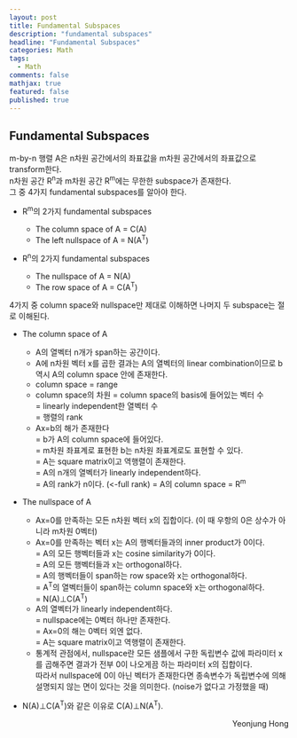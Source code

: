 ```yaml
---
layout: post
title: Fundamental Subspaces
description: "fundamental subspaces"
headline: "Fundamental Subspaces"
categories: Math
tags: 
  - Math
comments: false
mathjax: true
featured: false
published: true
---
```


## Fundamental Subspaces

m-by-n 행렬 A은 n차원 공간에서의 좌표값을 m차원 공간에서의 좌표값으로 transform한다.<br>
n차원 공간 R<sup>n</sup>과 m차원 공간 R<sup>m</sup>에는 무한한 subspace가 존재한다. <br>
그 중 4가지 fundamental subspaces를 알아야 한다.

- R<sup>m</sup>의 2가지 fundamental subspaces
	- The column space of A = C(A)
	- The left nullspace of A = N(A<sup>T</sup>)

- R<sup>n</sup>의 2가지 fundamental subspaces
	- The nullspace of A = N(A)
	- The row space of A = C(A<sup>T</sup>)
		


4가지 중 column space와 nullspace만 제대로 이해하면 나머지 두 subspace는 절로 이해된다. 

- The column space of A
	- A의 열벡터 n개가 span하는 공간이다.
	- A에 n차원 벡터 x를 곱한 결과는 A의 열벡터의 linear combination이므로 b 역시 A의 column space 안에 존재한다. 
	- column space = range
	- column space의 차원 = column space의 basis에 들어있는 벡터 수 <br>
	  = linearly independent한 열벡터 수 <br>
	  = 행렬의 rank
	- Ax=b의 해가 존재한다 <br>
	  = b가 A의 column space에 들어있다. <br>
	  = m차원 좌표계로 표현한 b는 n차원 좌표계로도 표현할 수 있다. <br>
	  = A는 square matrix이고 역행렬이 존재한다.<br>
	  = A의 n개의 열벡터가 linearly independent하다.<br>
	  = A의 rank가 n이다. (<-full rank)
	  = A의 column space = R<sup>m</sup>



- The nullspace of A
	- Ax=0를 만족하는 모든 n차원 벡터 x의 집합이다. (이 때 우항의 0은 상수가 아니라 m차원 0벡터)
	- Ax=0를 만족하는 벡터 x는 A의 행벡터들과의 inner product가 0이다. <br>
	  = A의 모든 행벡터들과 x는 cosine similarity가 0이다. <br>
	  = A의 모든 행벡터들과 x는 orthogonal하다. <br>
	  = A의 행벡터들이 span하는 row space와 x는 orthogonal하다. <br>
	  = A<sup>T</sup>의 열벡터들이 span하는 column space와 x는 orthogonal하다.<br>
	  = N(A)&perp;C(A<sup>T</sup>)
	- A의 열벡터가 linearly independent하다. <br> 
	  = nullspace에는 0벡터 하나만 존재한다. <br>
	  = Ax=0의 해는 0벡터 외엔 없다. <br>
	  = A는 square matrix이고 역행렬이 존재한다. 
	- 통계적 관점에서, nullspace란 모든 샘플에서 구한 독립변수 값에 파라미터 x를 곱해주면 결과가 전부 0이 나오게끔 하는 파라미터 x의 집합이다. <br>
	  따라서 nullspace에 0이 아닌 벡터가 존재한다면 종속변수가 독립변수에 의해 설명되지 않는 면이 있다는 것을 의미한다. (noise가 없다고 가정했을 때) 
	  

- N(A)&perp;C(A<sup>T</sup>)와 같은 이유로 C(A)&perp;N(A<sup>T</sup>).
	
<p align="right"> Yeonjung Hong <p>